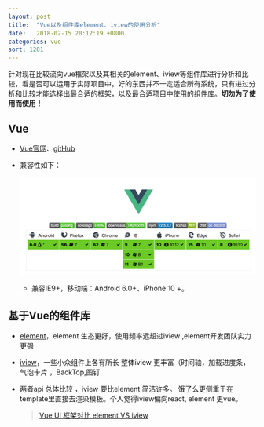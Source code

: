 ```yaml
---
layout: post
title:  "Vue以及组件库element、iview的使用分析"
date:   2018-02-15 20:12:19 +0800
categories: vue
sort: 1201
---
```


针对现在比较流向vue框架以及其相关的element、iview等组件库进行分析和比较，看是否可以运用于实际项目中。好的东西并不一定适合所有系统，只有进过分析和比较才能选择出最合适的框架，以及最合适项目中使用的组件库。**切勿为了使用而使用！**

## Vue

- [Vue官网](https://cn.vuejs.org/)、[gitHub](https://github.com/vuejs/vue)

- 兼容性如下：

  ![效果图](../../assets/js/1801.png)

  - 兼容IE9+，移动端：Android 6.0+、iPhone 10 +。





## 基于Vue的组件库

- [element](http://element-cn.eleme.io/#/zh-CN)，element 生态更好，使用频率远超过iview ,element开发团队实力更强

- [iview](https://www.iviewui.com/)，一些小众组件上各有所长 整体iview 更丰富（时间轴，加载进度条，气泡卡片 ，BackTop,图钉

- 两者api 总体比较 ，iview 要比element 简洁许多。 饿了么更侧重于在template里直接去渲染模板。个人觉得iview偏向react,    element 更vue。

  > [Vue UI 框架对比 element VS iview](https://www.jianshu.com/p/5cee11d69b70)